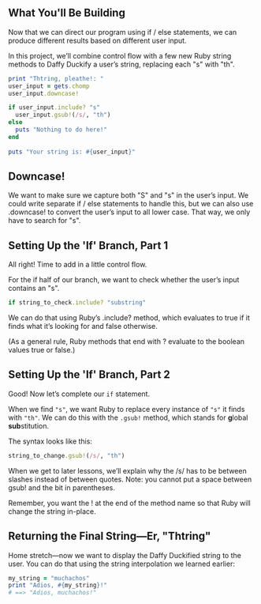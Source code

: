 ## What You'll Be Building
Now that we can direct our program using if / else statements, we can produce different results based on different user input.

In this project, we’ll combine control flow with a few new Ruby string methods to Daffy Duckify a user’s string, replacing each "s" with "th".
```ruby
print "Thtring, pleathe!: "
user_input = gets.chomp
user_input.downcase!

if user_input.include? "s"
  user_input.gsub!(/s/, "th")
else
  puts "Nothing to do here!"
end
  
puts "Your string is: #{user_input}"
```

## Downcase!
We want to make sure we capture both "S" and "s" in the user’s input. We could write separate if / else statements to handle this, but we can also use .downcase! to convert the user’s input to all lower case. That way, we only have to search for "s".

## Setting Up the 'If' Branch, Part 1
All right! Time to add in a little control flow.

For the if half of our branch, we want to check whether the user’s input contains an "s".
```rb
if string_to_check.include? "substring"
```
We can do that using Ruby’s .include? method, which evaluates to true if it finds what it’s looking for and false otherwise.

(As a general rule, Ruby methods that end with ? evaluate to the boolean values true or false.)

## Setting Up the 'If' Branch, Part 2
Good! Now let’s complete our `if` statement.

When we find `"s"`, we want Ruby to replace every instance of `"s"` it finds with `"th"`. We can do this with the `.gsub!` method, which stands for **g**lobal **sub**stitution.

The syntax looks like this:
```ruby
string_to_change.gsub!(/s/, "th")
```
When we get to later lessons, we’ll explain why the /s/ has to be between slashes instead of between quotes. Note: you cannot put a space between gsub! and the bit in parentheses.

Remember, you want the ! at the end of the method name so that Ruby will change the string in-place.

## Returning the Final String—Er, "Thtring"
Home stretch—now we want to display the Daffy Duckified string to the user. You can do that using the string interpolation we learned earlier:
```ruby
my_string = "muchachos"
print "Adios, #{my_string}!"
# ==> "Adios, muchachos!"
```